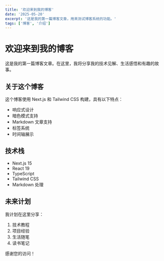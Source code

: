 ```yaml
---
title: '欢迎来到我的博客'
date: '2025-05-20'
excerpt: '这是我的第一篇博客文章，用来测试博客系统的功能。'
tags: ['博客', '介绍']
---
```


# 欢迎来到我的博客

这是我的第一篇博客文章。在这里，我将分享我的技术见解、生活感悟和有趣的故事。

## 关于这个博客

这个博客使用 Next.js 和 Tailwind CSS 构建，具有以下特点：

- 响应式设计
- 暗色模式支持
- Markdown 文章支持
- 标签系统
- 时间轴展示

## 技术栈

- Next.js 15
- React 19
- TypeScript
- Tailwind CSS
- Markdown 处理

## 未来计划

我计划在这里分享：

1. 技术教程
2. 项目经验
3. 生活随笔
4. 读书笔记

感谢您的访问！ 